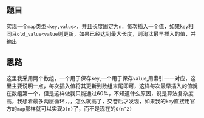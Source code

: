 ## 题目
实现一个`map`类型`<key,value>`，并且长度固定为`n`，每次插入一个值，如果`key`相同且`old_value<value`则更新，如果已经达到最大长度，则淘汰最早插入的值，并输出

## 思路
这里我采用两个数组，一个用于保存`key`,一个用于保存`value`,用索引一一对应，这里主要说明一点，每次插入值将其更新到数组末尾即可，这样每次最早插入的值就在数组第一个，但是这样做我只能通过60%，不知道什么原因，说是算法复杂度高，我想着最多两层循环，，，怎么就高了，交卷后才发现，如果我的`key`直接用官方的`map`那样就可以实现`O(n)`了，而不是现在的`O(n^2)`